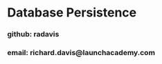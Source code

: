 <div class="vcenter">
  <h1>Database Persistence</h1>
  <h3>github: radavis</h3>
  <h3>email: richard.davis@launchacademy.com</h3>
</div>
